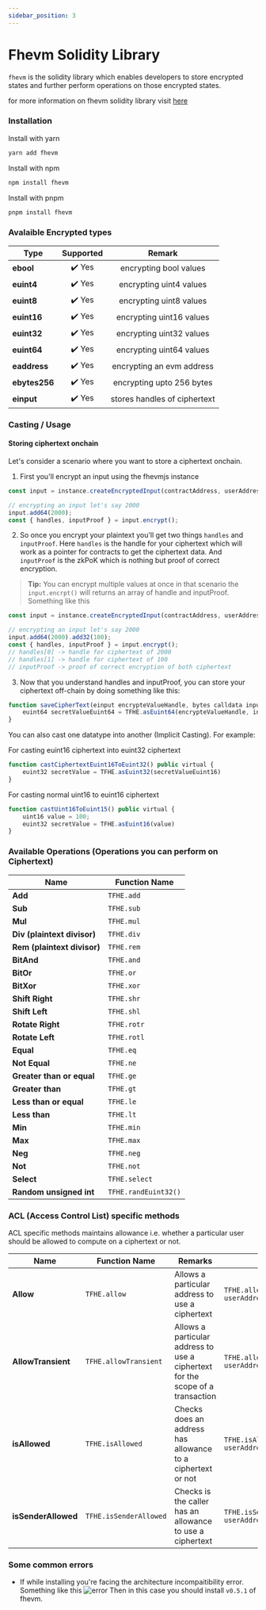 ```yaml
---
sidebar_position: 3
---
```


# Fhevm Solidity Library

`fhevm` is the solidity library which enables developers to store encrypted states and further perform operations on those encrypted states.

for more information on fhevm solidity library visit [here](https://docs.zama.ai/fhevm/v/0.4-2)

### Installation

Install with yarn

```bash
yarn add fhevm
```

Install with npm

```bash
npm install fhevm
```

Install with pnpm

```bash
pnpm install fhevm
```

### Avalaible Encrypted types

| Type          | Supported |            Remark            |
| ------------- | :-------: | :--------------------------: |
| **ebool**     |  ✔️ Yes   |    encrypting bool values    |
| **euint4**    |  ✔️ Yes   |   encrypting uint4 values    |
| **euint8**    |  ✔️ Yes   |   encrypting uint8 values    |
| **euint16**   |  ✔️ Yes   |   encrypting uint16 values   |
| **euint32**   |  ✔️ Yes   |   encrypting uint32 values   |
| **euint64**   |  ✔️ Yes   |   encrypting uint64 values   |
| **eaddress**  |  ✔️ Yes   |  encrypting an evm address   |
| **ebytes256** |  ✔️ Yes   |  encrypting upto 256 bytes   |
| **einput**    |  ✔️ Yes   | stores handles of ciphertext |

### Casting / Usage

#### Storing ciphertext onchain

Let's consider a scenario where you want to store a ciphertext onchain.

1. First you'll encrypt an input using the fhevmjs instance

```js
const input = instance.createEncryptedInput(contractAddress, userAddress);

// encrypting an input let's say 2000
input.add64(2000);
const { handles, inputProof } = input.encrypt();
```

2. So once you encrypt your plaintext you'll get two things `handles` and `inputProof`. Here `handles` is the handle for your ciphertext which will work as a pointer for contracts to get the ciphertext data. And `inputProof` is the zkPoK which is nothing but proof of correct encryption.

> **Tip:** You can encrypt multiple values at once in that scenario the `input.encrpt()` will returns an array of handle and inputProof. Something like this

```js
const input = instance.createEncryptedInput(contractAddress, userAddress);

// encrypting an input let's say 2000
input.add64(2000).add32(100);
const { handles, inputProof } = input.encrypt();
// handles[0] -> handle for ciphertext of 2000
// handles[1] -> handle for ciphertext of 100
// inputProof -> proof of correct encryption of both ciphertext
```

3. Now that you understand handles and inputProof, you can store your ciphertext off-chain by doing something like this:

```js
function saveCipherText(einput encrypteValueHandle, bytes calldata inputProof) public virtual {
    euint64 secretValueEuint64 = TFHE.asEuint64(encrypteValueHandle, inputProof)
}
```

You can also cast one datatype into another (Implicit Casting). For example:

For casting euint16 ciphertext into euint32 ciphertext

```js
function castCiphertextEuint16ToEuint32() public virtual {
    euint32 secretValue = TFHE.asEuint32(secretValueEuint16)
}
```

For casting normal uint16 to euint16 ciphertext

```js
function castUint16ToEuint15() public virtual {
    uint16 value = 100;
    euint32 secretValue = TFHE.asEuint16(value)
}
```

### Available Operations (Operations you can perform on Ciphertext)

| **Name**                    | **Function Name**    |
| --------------------------- | -------------------- |
| **Add**                     | `TFHE.add`           |
| **Sub**                     | `TFHE.sub`           |
| **Mul**                     | `TFHE.mul`           |
| **Div (plaintext divisor)** | `TFHE.div`           |
| **Rem (plaintext divisor)** | `TFHE.rem`           |
| **BitAnd**                  | `TFHE.and`           |
| **BitOr**                   | `TFHE.or`            |
| **BitXor**                  | `TFHE.xor`           |
| **Shift Right**             | `TFHE.shr`           |
| **Shift Left**              | `TFHE.shl`           |
| **Rotate Right**            | `TFHE.rotr`          |
| **Rotate Left**             | `TFHE.rotl`          |
| **Equal**                   | `TFHE.eq`            |
| **Not Equal**               | `TFHE.ne`            |
| **Greater than or equal**   | `TFHE.ge`            |
| **Greater than**            | `TFHE.gt`            |
| **Less than or equal**      | `TFHE.le`            |
| **Less than**               | `TFHE.lt`            |
| **Min**                     | `TFHE.min`           |
| **Max**                     | `TFHE.max`           |
| **Neg**                     | `TFHE.neg`           |
| **Not**                     | `TFHE.not`           |
| **Select**                  | `TFHE.select`        |
| **Random unsigned int**     | `TFHE.randEuint32()` |

### ACL (Access Control List) specific methods

ACL specific methods maintains allowance i.e. whether a particular user should be allowed to compute on a ciphertext or not.

| **Name**            | **Function Name**      | **Remarks**                                                                    | **Usage**                                            |
| ------------------- | ---------------------- | ------------------------------------------------------------------------------ | ---------------------------------------------------- |
| **Allow**           | `TFHE.allow`           | Allows a particular address to use a ciphertext                                | `TFHE.allow(TFHE.euint32(1), userAddress)`           |
| **AllowTransient**  | `TFHE.allowTransient`  | Allows a particular address to use a ciphertext for the scope of a transaction | `TFHE.allowTransient(TFHE.euint32(1), userAddress)`  |
| **isAllowed**       | `TFHE.isAllowed`       | Checks does an address has allowance to a ciphertext or not                    | `TFHE.isAllowed(TFHE.euint32(1), userAddress)`       |
| **isSenderAllowed** | `TFHE.isSenderAllowed` | Checks is the caller has an allowance to use a ciphertext                      | `TFHE.isSenderAllowed(TFHE.euint32(1), userAddress)` |

### Some common errors

- If while installing you're facing the architecture incompaitibility error. Something like this
  <img src="https://docs.encifher.io/img/error.png" alt="error" />
  Then in this case you should install `v0.5.1` of fhevm.
